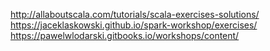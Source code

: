 http://allaboutscala.com/tutorials/scala-exercises-solutions/
https://jaceklaskowski.github.io/spark-workshop/exercises/
https://pawelwlodarski.gitbooks.io/workshops/content/